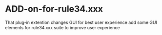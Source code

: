 # ADD-on-for-rule34.xxx
That plug-in extention changes GUI for best user experience
add some GUI elements for rule34.xxx suite to improve user experience
